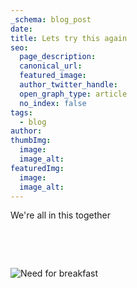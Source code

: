 ```yaml
---
_schema: blog_post
date:
title: Lets try this again
seo:
  page_description:
  canonical_url:
  featured_image:
  author_twitter_handle:
  open_graph_type: article
  no_index: false
tags:
  - blog
author:
thumbImg:
  image:
  image_alt:
featuredImg:
  image:
  image_alt:
---
```


We're all in this together

&nbsp;

&nbsp;

![Need for breakfast](/pexels-photo-376464.jpeg "need")

